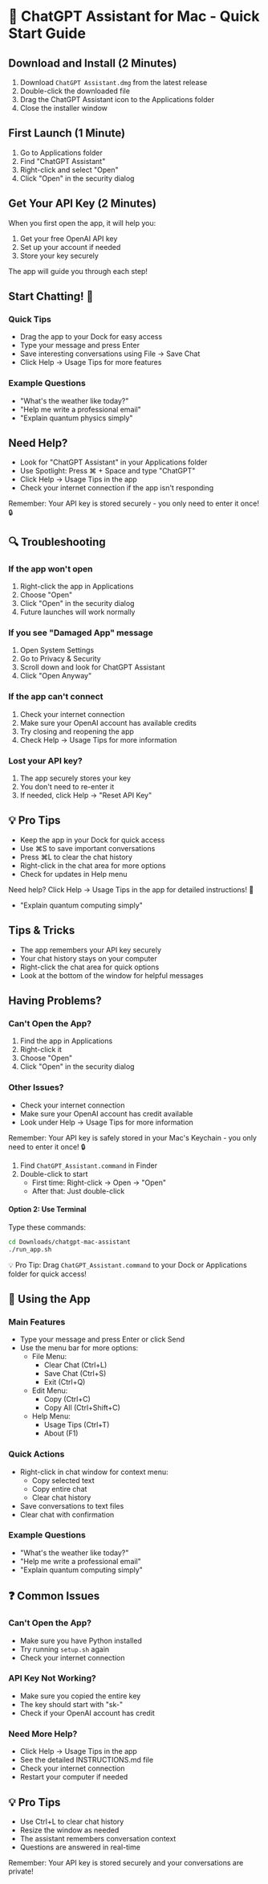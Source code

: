 # 🤖 ChatGPT Assistant for Mac - Quick Start Guide

## Download and Install (2 Minutes)

1. Download `ChatGPT Assistant.dmg` from the latest release
2. Double-click the downloaded file
3. Drag the ChatGPT Assistant icon to the Applications folder
4. Close the installer window

## First Launch (1 Minute)

1. Go to Applications folder
2. Find "ChatGPT Assistant"
3. Right-click and select "Open"
4. Click "Open" in the security dialog

## Get Your API Key (2 Minutes)

When you first open the app, it will help you:
1. Get your free OpenAI API key
2. Set up your account if needed
3. Store your key securely

The app will guide you through each step!

## Start Chatting! 🚀

### Quick Tips
* Drag the app to your Dock for easy access
* Type your message and press Enter
* Save interesting conversations using File → Save Chat
* Click Help → Usage Tips for more features

### Example Questions
* "What's the weather like today?"
* "Help me write a professional email"
* "Explain quantum physics simply"

## Need Help?

* Look for "ChatGPT Assistant" in your Applications folder
* Use Spotlight: Press ⌘ + Space and type "ChatGPT"
* Click Help → Usage Tips in the app
* Check your internet connection if the app isn't responding

Remember: Your API key is stored securely - you only need to enter it once! 🔒

## 🔍 Troubleshooting

### If the app won't open
1. Right-click the app in Applications
2. Choose "Open"
3. Click "Open" in the security dialog
4. Future launches will work normally

### If you see "Damaged App" message
1. Open System Settings
2. Go to Privacy & Security
3. Scroll down and look for ChatGPT Assistant
4. Click "Open Anyway"

### If the app can't connect
1. Check your internet connection
2. Make sure your OpenAI account has available credits
3. Try closing and reopening the app
4. Check Help → Usage Tips for more information

### Lost your API key?
1. The app securely stores your key
2. You don't need to re-enter it
3. If needed, click Help → "Reset API Key"

## 💡 Pro Tips

* Keep the app in your Dock for quick access
* Use ⌘S to save important conversations
* Press ⌘L to clear the chat history
* Right-click in the chat area for more options
* Check for updates in Help menu

Need help? Click Help → Usage Tips in the app for detailed instructions! 👋
* "Explain quantum computing simply"

## Tips & Tricks
* The app remembers your API key securely
* Your chat history stays on your computer
* Right-click the chat area for quick options
* Look at the bottom of the window for helpful messages

## Having Problems?

### Can't Open the App?
1. Find the app in Applications
2. Right-click it
3. Choose "Open"
4. Click "Open" in the security dialog

### Other Issues?
* Check your internet connection
* Make sure your OpenAI account has credit available
* Look under Help → Usage Tips for more information

Remember: Your API key is safely stored in your Mac's Keychain - you only need to enter it once! 🔒
1. Find `ChatGPT_Assistant.command` in Finder
2. Double-click to start
   * First time: Right-click → Open → "Open"
   * After that: Just double-click

#### Option 2: Use Terminal
Type these commands:
```bash
cd Downloads/chatgpt-mac-assistant
./run_app.sh
```

💡 Pro Tip: Drag `ChatGPT_Assistant.command` to your Dock or Applications folder for quick access!

## 📱 Using the App

### Main Features
* Type your message and press Enter or click Send
* Use the menu bar for more options:
  * File Menu:
    * Clear Chat (Ctrl+L)
    * Save Chat (Ctrl+S)
    * Exit (Ctrl+Q)
  * Edit Menu:
    * Copy (Ctrl+C)
    * Copy All (Ctrl+Shift+C)
  * Help Menu:
    * Usage Tips (Ctrl+T)
    * About (F1)

### Quick Actions
* Right-click in chat window for context menu:
  * Copy selected text
  * Copy entire chat
  * Clear chat history
* Save conversations to text files
* Clear chat with confirmation

### Example Questions
* "What's the weather like today?"
* "Help me write a professional email"
* "Explain quantum computing simply"

## ❓ Common Issues

### Can't Open the App?
* Make sure you have Python installed
* Try running `setup.sh` again
* Check your internet connection

### API Key Not Working?
* Make sure you copied the entire key
* The key should start with "sk-"
* Check if your OpenAI account has credit

### Need More Help?
* Click Help → Usage Tips in the app
* See the detailed INSTRUCTIONS.md file
* Check your internet connection
* Restart your computer if needed

## 💡 Pro Tips
* Use Ctrl+L to clear chat history
* Resize the window as needed
* The assistant remembers conversation context
* Questions are answered in real-time

Remember: Your API key is stored securely and your conversations are private!
